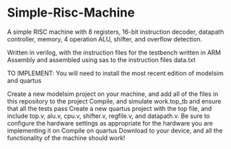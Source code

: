 # Simple-Risc-Machine

A simple RISC machine with 8 registers, 16-bit instruction decoder, datapath controller, memory, 4 operation ALU, shifter, and overflow detection.

Written in verilog, with the instruction files for the testbench written in ARM Assembly and assembled using sas to the instruction files data.txt

TO IMPLEMENT: You will need to install the most recent edition of modelsim and quartus

Create a new modelsim project on your machine, and add all of the files in this repository to the project
Compile, and simulate work.top_tb and ensure that all the tests pass
Create a new quartus project with the top file, and include top.v, alu.v, cpu.v, shifter.v, regfile.v, and datapath.v. Be sure to configure the hardware settings as appropriate for the hardware you are implementing it on
Compile on quartus
Download to your device, and all the functionality of the machine should work!
